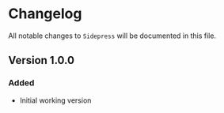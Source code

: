 # Changelog

All notable changes to `Sidepress` will be documented in this file.

## Version 1.0.0

### Added
- Initial working version
